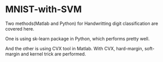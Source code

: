 # MNIST-with-SVM

Two methods(Matlab and Python) for Handwritting digit classification are covered here.

One is using sk-learn package in Python, which performs pretty well. 

And the other is using CVX tool in Matlab. With CVX, hard-margin, soft-margin and kernel trick are performed.  
